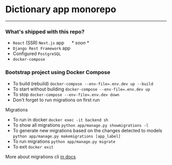# Dictionary app monorepo
___

### What's shipped with this repo?
- `React` (SSR) `Next.js` app &nbsp;&nbsp;&nbsp;&nbsp; * *soon* *
- `Django Rest Framework` app
- Configured `PostgreSQL`
- `docker-compose`

### Bootstrap project using Docker Compose
- To build (rebuild) `docker-compose --env-file=.env.dev up --build`
- To start without building `docker-compose --env-file=.env.dev up`
- To stop `docker-compose --env-file=.env.dev down`
- Don't forget to run migrations on first run

Migrations
- To run in docker `docker exec -it backend sh`
- To show all migrations `python app/manage.py showmigrations -l`
- To generate new migrations based on the changes detected to models `python app/manage.py makemigrations [app_label]`
- To run migrations `python app/manage.py migrate`
- To exit `docker exit`

More about migrations cli [in docs](https://docs.djangoproject.com/en/4.1/topics/migrations/)
